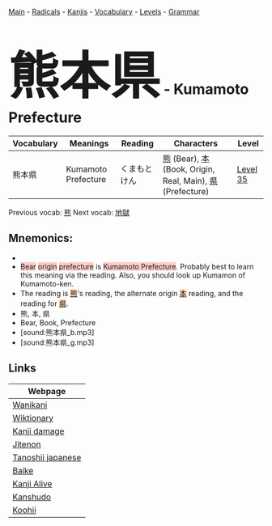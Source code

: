 <style> bigfont {font-size: 100px}</style>
[Main](../README.md) -
[Radicals](../radicals.md) -
[Kanjis](../kanjis.md) -
[Vocabulary](../vocabulary.md) -
[Levels](../levels.md) -
[Grammar](../grammar.md)
# <bigfont> 熊本県</bigfont> - Kumamoto Prefecture 

| Vocabulary | Meanings | Reading | Characters | Level |
| --- | --- | --- | --- | --- |
| 熊本県 | Kumamoto Prefecture | くまもとけん |  [熊](../kanjis/熊.md) (Bear), [本](../kanjis/本.md) (Book, Origin, Real, Main), [県](../kanjis/県.md) (Prefecture) | [Level 35](../levels/wk_level35.md) |

Previous vocab: [熊](熊.md) Next vocab: [地獄](地獄.md) 

## Mnemonics:

* 
* <span style="background-color:#ffcccb"> Bear</span> <span style="background-color:#ffcccb"> origin</span> <span style="background-color:#ffcccb"> prefecture</span> is <span style="background-color:#ffcccb"> Kumamoto Prefecture</span>. Probably best to learn this meaning via the reading. Also, you should look up Kumamon of Kumamoto-ken.
* The reading is <span style="background-color:#fed8b1"> [熊](https://jisho.org/search/熊)</span>'s reading, the alternate origin <span style="background-color:#fed8b1"> [本](https://jisho.org/search/本)</span> reading, and the reading for <span style="background-color:#fed8b1"> [県](https://jisho.org/search/県)</span>.
* 熊, 本, 県
* Bear, Book, Prefecture
* [sound:熊本県_b.mp3]
* [sound:熊本県_g.mp3]


## Links 

| Webpage |
| --- |
| [Wanikani          ](https://www.wanikani.com/kanji/熊本県) |
| [Wiktionary        ](https://en.wiktionary.org/wiki/熊本県) |
| [Kanji damage      ](http://www.kanjidamage.com/kanji/search?utf8=✓&q=熊本県) |
| [Jitenon           ](https://jitenon.com/kanji/熊本県) |
| [Tanoshii japanese ](https://www.tanoshiijapanese.com/dictionary/kanji.cfm?k=熊本県) |
| [Baike             ](https://baike.baidu.com/item/熊本県) |
| [Kanji Alive       ](https://app.kanjialive.com/熊本県) |
| [Kanshudo          ](https://www.kanshudo.com/searchmn?q=熊本県) |
| [Koohii            ](https://kanji.koohii.com/study/kanji/熊本県) |
